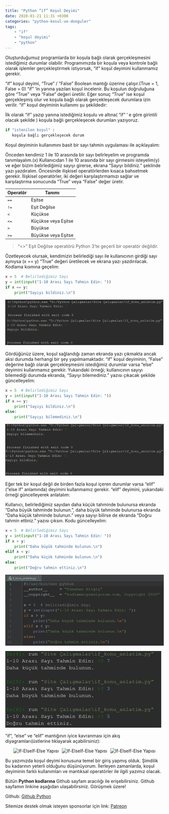 ```yaml
---
title: "Python “if” Koşul Deyimi"
date: 2020-01-21 11:31 +0300
categories: "python-kosul-ve-donguler"
tags:  
    - "if"
    - "koşul deyimi"
    - "python"
---
```


Oluşturduğumuz programlarda bir koşula bağlı olarak gerçekleşmesini istediğimiz durumlar olabilir. Programımızda bir koşula veya kontrole bağlı olarak işlemler gerçekleştirmek istiyorsak, “if” koşul deyimini kullanmamız gerekir.

“if” koşul deyimi, “True” / “False” Boolean mantığı üzerine çalışır.(True = 1, False = 0) “if” ‘in yanına yazılan koşul incelenir. Bu koşulun doğruluğuna göre “True” veya “False” değeri üretilir. Eğer sonuç “True” ise koşul gerçekleşmiş olur ve koşula bağlı olarak gerçekleşecek durumlara izin verilir. “if” koşul deyiminin kullanımı şu şekildedir:

İlk olarak “if” yazıp yanına istediğimiz koşulu ve altına( “if” ‘ e göre girintili olacak şekilde ) koşula bağlı gerçekleşecek durumları yazıyoruz.

```python
if "istenilen koşul" :
   koşula bağlı gerçekleşecek durum
```

Koşul deyiminin kullanımını basit bir sayı tahmin uygulaması ile açıklayalım:

Önceden kendimiz 1 ile 10 arasında bir sayı belirleyelim ve programda tanımlayalım.(x) Kullanıcıdan 1 ile 10 arasında bir sayı girmesini isteyelim(y) ve eğer bizim belirlediğimiz sayıyı girerse, ekrana “Sayıyı bildiniz.” şeklinde yazı yazdıralım. Öncesinde ilişkisel operatörlerden kısaca bahsetmek gerekir. İlişkisel operatörler, iki değeri karşılaştırmamızı sağlar ve karşılaştırma sonucunda “True” veya “False” değer üretir.

| **Operatör** | **Tanımı**               |
|--------------|--------------------------|
| `==`         | Eşitse                   |
| `!=`         | Eşit Değilse             |
| `<`          | Küçükse                  |
| `<=`         | Küçükse veya Eşitse      |
| `>`          | Büyükse                  |
| `>=`         | Büyükse veya Eşitse      |

> “<>” Eşit Değilse operatörü Python 3’te geçerli bir operatör değildir.

Özetleyecek olursak, kendimizin belirlediği sayı ile kullanıcının girdiği sayı aynıysa (x == y) “True” değeri üretilecek ve ekrana yazı yazdırılacak.  Kodlama kısmına geçelim:

```python
x = 5  # Belirlediğimiz Sayı
y = int(input("1-10 Arası Sayı Tahmin Edin: "))
if x == y:
    print("Sayıyı bildiniz.\n")
```

![](/assets/img/python/python28.webp)

Gördüğünüz üzere, koşul sağlandığı zaman  ekranda yazı çıkmakta ancak aksi durumda herhangi bir şey yapılmamaktadır. “if” koşul deyiminin, “False” değerine bağlı olarak gerçekleşmesini istediğimiz durumlar varsa “else” deyimini kullanmamız gerekir. Yukarıdaki örneği; kullanıcının sayıyı bilemediği durumda ekranda, “Sayıyı bilemediniz.”  yazısı çıkacak şekilde güncelleyelim:

```python
x = 5  # Belirlediğimiz Sayı
y = int(input("1-10 Arası Sayı Tahmin Edin: "))
if x == y:
    print("Sayıyı bildiniz.\n")
else:
    print("Sayıyı bilemediniz.\n")
```

![](/assets/img/python/python29.webp)


Eğer tek bir koşul değil de birden fazla koşul içeren durumlar varsa “elif” (“else if” anlamında) deyimini kullanmamız gerekir. “elif” deyimini, yukarıdaki örneği güncelleyerek anlatalım:

Kullanıcı, belirlediğimiz sayıdan daha küçük tahminde bulunursa ekranda “Daha büyük tahminde bulunun.”,  daha büyük tahminde bulunursa ekranda “Daha küçük tahminde bulunun.” veya sayıyı bilirse de ekranda “Doğru tahmin ettiniz.” yazısı çıksın. Kodu güncelleyelim:

```python
x = 5  # Belirlediğimiz Sayı
y = int(input("1-10 Arası Sayı Tahmin Edin: "))
if x > y:
    print("Daha büyük tahminde bulunun.\n")
elif x < y:
    print("Daha küçük tahminde bulunun.\n")
else:
    print("Doğru tahmin ettiniz.\n")
```

![](/assets/img/python/python30.png)

![](/assets/img/python/python31.png)

“if“, “else” ve “elif” mantığının iyice kavranması için akış diyagramları(üstlerine tıklayarak açabilirsiniz):

<div style="display: flex; justify-content: center; gap: 10px;">
    <img src="{{ site.baseurl }}/assets/img/python/python32.png" alt="If-ElseIf-Else Yapısı">
    <img src="{{ site.baseurl }}/assets/img/python/python33.png" alt="If-ElseIf-Else Yapısı">
    <img src="{{ site.baseurl }}/assets/img/python/python34.png" alt="If-ElseIf-Else Yapısı">
</div>

Bu yazımızda koşul deyimi konusuna temel bir giriş yapmış olduk. Şimdilik bu kadarının yeterli olduğunu düşünüyorum. İlerleyen zamanlarda, koşul deyiminin farklı kullanımları ve mantıksal operatörler ile ilgili yazımız olacak.

Bütün **Python kodlarına** Github sayfam aracılığı ile erişebilirsiniz. Github sayfamın linkine aşağıdan ulaşabilirsiniz. Görüşmek üzere!

Github: [Github Python](https://github.com/TunahanBilgic/kodlamaogreniyorum/tree/main/python)

Sitemize destek olmak isteyen sponsorlar için link: [Patreon](https://patreon.com/tunahanbilgic)